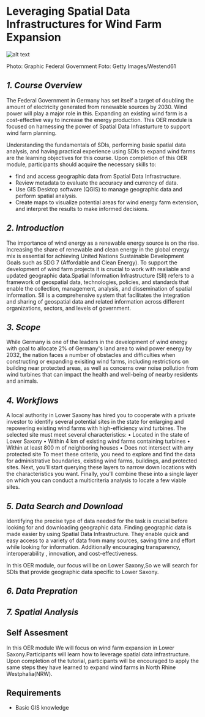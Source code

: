 # Leveraging Spatial Data Infrastructures for Wind Farm Expansion 

![alt text](https://www.bundesregierung.de/resource/image/2060958/16x9/990/557/802c8758c9ed57e5a4558d93089f82c2/vT/2022-06-15-grafik-wind-an-land-neu-en.png)

Photo: Graphic Federal Government Foto: Getty Images/Westend61

## *1. Course Overview*
The Federal Government in Germany has set itself a target of doubling the amount of electricity generated from renewable sources by 2030. Wind power will play a major role in this. Expanding an existing wind farm is a cost-effective way to increase the energy production. This OER module is focused on harnessing the power of Spatial Data Infrasturture to support wind farm planning.



Understanding the fundamentals of SDIs, performing basic spatial data analysis, and having practical experience using SDIs to expand wind farms are the learning objectives for this course.
Upon completion of this OER module, participants should acquire the necessary skills to:
- find and access geographic data from Spatial Data Infrastructure.
- Review metadata to evaluate the accuracy and currency of data.
- Use GIS Desktop software (QGIS) to manage geographic data and perform spatial analysis.  
- Create maps to visualize potential areas for wind energy farm extension, and interpret the results to make informed decisions.




## *2. Introduction*
The importance of wind energy as a renewable energy source is on the rise. Increasing the share of renewable and clean energy in the global energy mix is essential for achieving United Nations Sustainable Development Goals such as SDG 7 (Affordable and Clean Energy).
To support the development of wind farm projects it is crucial to work with realiable and updated geographic data.Spatial Information Infrastructure (SII) refers to a framework of geospatial data, technologies, policies, and standards that enable the collection, management, analysis, and dissemination of spatial information. SII is a comprehensive system that facilitates the integration and sharing of geospatial data and related information across different organizations, sectors, and levels of government.

## *3. Scope*

While Germany is one of the leaders in the development of wind energy with goal to allocate 2% of Germany's land area to wind power energy by 2032, the nation faces a number of obstacles and difficulties when constructing or expanding exisiting wind farms, including restrictions on building near protected areas, as well as concerns over noise pollution from wind turbines that can impact the health and well-being of nearby residents and animals.


## *4. Workflows*
A local authority in Lower Saxony has hired you to cooperate with a private investor to identify several potential sites in the state for enlarging and repowering existing wind farms with high-efficiency wind turbines. The selected site must meet several characteristics:
•	Located in the state of Lower Saxony
•	Within 4 km of existing wind farms containing turbines 
•	Within at least 800 m of neighboring houses
•	Does not intersect with any protected site
To meet these criteria, you need to explore and find the data for administrative boundaries, existing wind farms, buildings, and protected sites. Next, you'll start querying these layers to narrow down locations with the characteristics you want. Finally, you'll combine these into a single layer on which you can conduct a multicriteria analysis to locate a few viable sites.



## *5. Data Search and Download*

Identifying the precise type of data needed for the task is crucial before looking for and downloading geographic data. Finding geographic data is made easier by using Spatial Data Infrastructure. They enable quick and easy access to a variety of data from many sources, saving time and effort while looking for information. Additionally encouraging transparency, interoperability , innovation, and cost-effectiveness.

In this OER module, our focus will be on Lower Saxony,So we will search for SDIs that provide geographic data specific to Lower Saxony.




## *6. Data Prepration*


## *7. Spatial Analysis*



##  Self Assesment
In this OER module We will focus on wind farm expansion in Lower Saxony.Participants will learn how to leverage spatial data infrastructure. Upon completion of the tutorial, participants will be encouraged to apply the same steps they have learned to expand wind farms in North Rhine Westphalia(NRW).

##  Requirements 
- Basic GIS knowledge